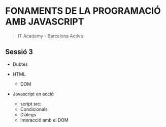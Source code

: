# FONAMENTS DE LA PROGRAMACIÓ AMB JAVASCRIPT

> IT Academy - Barcelona Activa

## Sessió 3

- Dubtes

- HTML

  - DOM

- Javascript en acció

  - script src:
  - Condicionals
  - Diàlegs
  - Interacció amb el DOM
